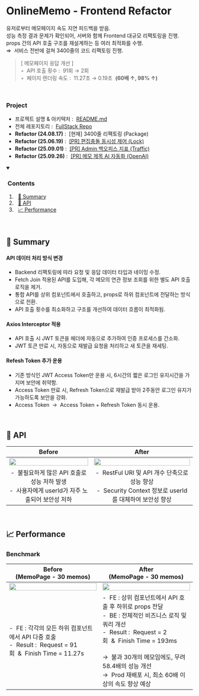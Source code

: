 # OnlineMemo - Frontend Refactor
유저로부터 메모페이지 속도 지연 피드백을 받음.<br>
성능 측정 결과 문제가 확인되어, 서버와 함께 Frontend 대규모 리팩토링을 진행.<br>
props 간의 API 호출 구조를 재설계하는 등 여러 최적화를 수행.<br>
&#8658;&nbsp;&nbsp;서비스 전반에 걸쳐 3400줄의 코드 리팩토링 진행.

>[ 메모페이지 응답 개선 ]<br>
◦&nbsp;&nbsp;API 호출 횟수 :&nbsp;&nbsp;91회 &#8594; 2회<br>
◦&nbsp;&nbsp;페이지 렌더링 속도 :&nbsp;&nbsp;11.27초 &#8594; 0.19초&nbsp;&nbsp;**(60배 ↑, 98% ↑)**
<br>

### Project
- 프로젝트 설명 & 아키텍처&nbsp;:&nbsp;&nbsp;<a href="https://github.com/OnlineMemo">README.md</a>
- 전체 레포지토리&nbsp;:&nbsp;&nbsp;<a href="https://github.com/orgs/OnlineMemo/repositories?q=sort%3Aname-asc">FullStack Repo</a>
- <strong>Refactor (24.08.17)</strong>&nbsp;:&nbsp;&nbsp;[현재] 3400줄 리팩토링 (Package)
- <strong>Refactor (25.06.19)</strong>&nbsp;:&nbsp;&nbsp;<a href="https://github.com/OnlineMemo/frontend-web/pull/4">[PR] 편집충돌 동시성 제어 (Lock) </a>
- <strong>Refactor (25.09.01)</strong>&nbsp;:&nbsp;&nbsp;<a href="https://github.com/OnlineMemo/frontend-web/pull/7">[PR] Admin 백오피스 지표 (Traffic)</a>
- <strong>Refactor (25.09.26)</strong>&nbsp;:&nbsp;&nbsp;<a href="https://github.com/OnlineMemo/frontend-web/pull/9">[PR] 메모 제목 AI 자동화 (OpenAI)</a>

<!--
### Refactor
- <a href="https://github.com/OnlineMemo/frontend-web/pull/2">Github PR</a>
- <a href="https://github.com/OnlineMemo/backend">Backend Refactor</a>
- <a href="https://github.com/OnlineMemo/frontend-web/tree/5882c62ecf8e801c6045009a6c82fc5197cd556f">Before Code</a>&nbsp;&nbsp;/&nbsp;&nbsp;<a href="https://github.com/OnlineMemo/frontend-web/tree/refactor/onlinememo-v2">After Code</a>
-->

<details open>
    <summary><h3>&nbsp;Contents</h3></summary>

1. &nbsp;&nbsp;[📄 Summary](#-summary)
2. &nbsp;&nbsp;[📗 API](#-api)
3. &nbsp;&nbsp;[📈 Performance](#-performance)
</details>
<br>



## 📄 Summary

#### API 데이터 처리 방식 변경
- Backend 리팩토링에 따라 요청 및 응답 데이터 타입과 네이밍 수정.
- Fetch Join 적용된 API를 도입해, 각 메모의 연관 정보 조회를 위한 별도 API 호출 로직을 제거.
- 통합 API를 상위 컴포넌트에서 호출하고, props로 하위 컴포넌트에 전달하는 방식으로 전환.
- API 호출 횟수를 최소화하고 구조를 개선하여 데이터 흐름이 최적화됨.

#### Axios Interceptor 적용
- API 호출 시 JWT 토큰을 헤더에 자동으로 추가하여 인증 프로세스를 간소화.
- JWT 토큰 만료 시, 자동으로 재발급 요청을 처리하고 새 토큰을 재세팅.

#### Refesh Token 추가 운용
- 기존 방식인 JWT Access Token만 운용 시, 6시간의 짧은 로그인 유지시간을 가지며 보안에 취약함.
- Access Token 만료 시, Refresh Token으로 재발급 받아 2주동안 로그인 유지가 가능하도록 보안을 강화.
- Access Token&nbsp;&nbsp;&#8594;&nbsp;&nbsp;Access Token + Refresh Token 동시 운용.

<br>



## 📗 API

**Before**|**After**
|:-----:|:-----:|
<img src="https://github.com/user-attachments/assets/128c819e-2424-487d-aac0-23611d68af1c" width="100%">|<img src="https://github.com/user-attachments/assets/4b60a166-ff46-4a0e-a14e-20bb2722273b" width="100%">
| -&nbsp;&nbsp;불필요하게 많은 API 호출로 성능 저하 발생<br> -&nbsp;&nbsp;사용자에게 userId가 자주 노출되어 보안성 저하| -&nbsp;&nbsp;RestFul URI 및 API 개수 단축으로 성능 향상<br> -&nbsp;&nbsp;Security Context 정보로 userId를 대체하여 보안성 향상|

<br>



## 📈 Performance

### Benchmark

**Before<br>(MemoPage - 30 memos)**|**After<br>(MemoPage - 30 memos)**
|-----|-----|
<img src="https://github.com/user-attachments/assets/72d75f87-f0a9-4860-bffc-eba280c949da" width="100%">|<img src="https://github.com/user-attachments/assets/85f2d5a2-574a-4046-82b1-a42c9cfff2c5" width="100%">
| -&nbsp;&nbsp;FE : 각각의 모든 하위 컴포넌트에서 API 다중 호출<br> -&nbsp;&nbsp;Result&nbsp;:&nbsp;&nbsp;Request = 91회&nbsp;&nbsp;&&nbsp;&nbsp;Finish Time = 11.27s| -&nbsp;&nbsp;FE : 상위 컴포넌트에서 API 호출 후 하위로 props 전달<br>-&nbsp;&nbsp;BE : 전체적인 비즈니스 로직 및 쿼리 개선<br> -&nbsp;&nbsp;Result&nbsp;:&nbsp;&nbsp;Request = 2회&nbsp;&nbsp;&&nbsp;&nbsp;Finish Time = 193ms<br><br> &#8594;&nbsp;&nbsp;불과 30개의 메모임에도, 무려 58.4배의 성능 개선<br> &#8594;&nbsp;&nbsp;Prod 재배포 시, 최소 60배 이상의 속도 향상 예상

<br>
